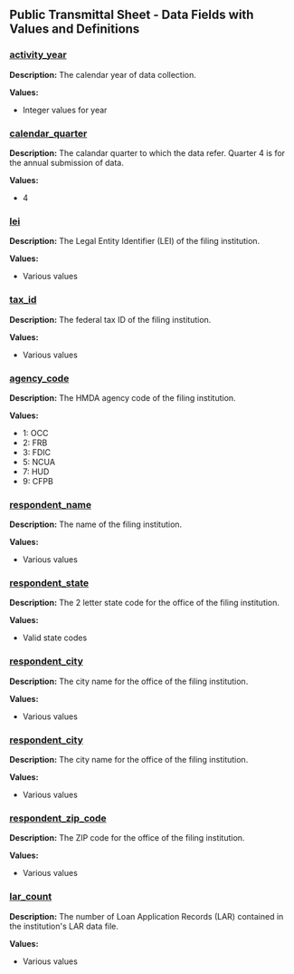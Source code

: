 ## Public Transmittal Sheet - Data Fields with Values and Definitions

### [activity\_year](#activity_year)  
**Description:** The calendar year of data collection.

**Values:**  
- Integer values for year

### [calendar\_quarter](#calendar_quarter)
**Description:** The calandar quarter to which the data refer. Quarter 4 is for the annual submission of data.

**Values:**  
- 4

### [lei](#lei)
**Description:** The Legal Entity Identifier (LEI) of the filing institution.

**Values:**  
- Various values

### [tax\_id](#tax_id)
**Description:** The federal tax ID of the filing institution.

**Values:**  
- Various values

### [agency\_code](#agency_code)
**Description:** The HMDA agency code of the filing institution.

**Values:**  
- 1: OCC
- 2: FRB
- 3: FDIC
- 5: NCUA
- 7: HUD
- 9: CFPB

### [respondent\_name](#respondent_name)
**Description:** The name of the filing institution.

**Values:**  
- Various values

### [respondent\_state](#respondent_state)
**Description:** The 2 letter state code for the office of the filing institution.

**Values:**  
- Valid state codes

### [respondent\_city](#respondent_city)
**Description:** The city name for the office of the filing institution.

**Values:**  
- Various values

### [respondent\_city](#respondent_city)
**Description:** The city name for the office of the filing institution.

**Values:**  
- Various values

### [respondent\_zip\_code](#respondent_zip_code)
**Description:** The ZIP code for the office of the filing institution.

**Values:**  
- Various values

### [lar\_count](#lar_count)
**Description:** The number of Loan Application Records (LAR) contained in the institution's LAR data file.

**Values:**  
- Various values
